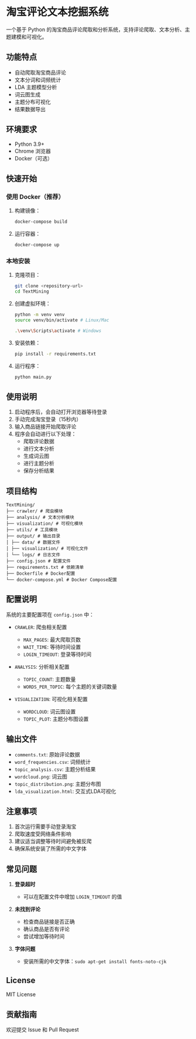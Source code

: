# 淘宝评论文本挖掘系统

一个基于 Python 的淘宝商品评论爬取和分析系统，支持评论爬取、文本分析、主题建模和可视化。

## 功能特点

- 自动爬取淘宝商品评论
- 文本分词和词频统计
- LDA 主题模型分析
- 词云图生成
- 主题分布可视化
- 结果数据导出

## 环境要求

- Python 3.9+
- Chrome 浏览器
- Docker（可选）

## 快速开始

### 使用 Docker（推荐）

1. 构建镜像：

   ```bash
   docker-compose build
   ```
2. 运行容器：

   ```bash
   docker-compose up
   ```


### 本地安装

1. 克隆项目：
   ```bash
   git clone <repository-url>
   cd TextMining
   ```


2. 创建虚拟环境：
   ```bash
   python -m venv venv
   source venv/bin/activate # Linux/Mac

   .\venv\Scripts\activate # Windows
   ```


3. 安装依赖：
   ```bash
   pip install -r requirements.txt
   ```


4. 运行程序：
   ```bash
   python main.py
   ```


## 使用说明

1. 启动程序后，会自动打开浏览器等待登录
2. 手动完成淘宝登录（15秒内）
3. 输入商品链接开始爬取评论
4. 程序会自动进行以下处理：
   - 爬取评论数据
   - 进行文本分析
   - 生成词云图
   - 进行主题分析
   - 保存分析结果

## 项目结构

```
TextMining/
├── crawler/ # 爬虫模块
├── analysis/ # 文本分析模块
├── visualization/ # 可视化模块
├── utils/ # 工具模块
├── output/ # 输出目录
│ ├── data/ # 数据文件
│ ├── visualization/ # 可视化文件
│ └── logs/ # 日志文件
├── config.json # 配置文件
├── requirements.txt # 依赖清单
├── Dockerfile # Docker配置
└── docker-compose.yml # Docker Compose配置
```


## 配置说明

系统的主要配置项在 `config.json` 中：

- `CRAWLER`: 爬虫相关配置

  - `MAX_PAGES`: 最大爬取页数
  - `WAIT_TIME`: 等待时间设置
  - `LOGIN_TIMEOUT`: 登录等待时间
- `ANALYSIS`: 分析相关配置

  - `TOPIC_COUNT`: 主题数量
  - `WORDS_PER_TOPIC`: 每个主题的关键词数量
- `VISUALIZATION`: 可视化相关配置

  - `WORDCLOUD`: 词云图设置
  - `TOPIC_PLOT`: 主题分布图设置

## 输出文件

- `comments.txt`: 原始评论数据
- `word_frequencies.csv`: 词频统计
- `topic_analysis.csv`: 主题分析结果
- `wordcloud.png`: 词云图
- `topic_distribution.png`: 主题分布图
- `lda_visualization.html`: 交互式LDA可视化

## 注意事项

1. 首次运行需要手动登录淘宝
2. 爬取速度受网络条件影响
3. 建议适当调整等待时间避免被反爬
4. 确保系统安装了所需的中文字体

## 常见问题

1. **登录超时**

   - 可以在配置文件中增加 `LOGIN_TIMEOUT` 的值
2. **未找到评论**

   - 检查商品链接是否正确
   - 确认商品是否有评论
   - 尝试增加等待时间
3. **字体问题**

   - 安装所需的中文字体：`sudo apt-get install fonts-noto-cjk`

## License

MIT License

## 贡献指南

欢迎提交 Issue 和 Pull Request
